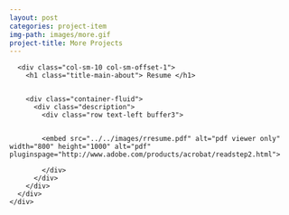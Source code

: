 ```yaml
---
layout: post
categories: project-item
img-path: images/more.gif
project-title: More Projects
---
```





<div class="container-fluid">
  <div class="description"> 
    <div class="row text-left">

      <div class="col-sm-10 col-sm-offset-1">
        <h1 class="title-main-about"> Resume </h1>


        <div class="container-fluid">
          <div class="description"> 
            <div class="row text-left buffer3">


            <embed src="../../images/rresume.pdf" alt="pdf viewer only" width="800" height="1000" alt="pdf" pluginspage="http://www.adobe.com/products/acrobat/readstep2.html">

            </div>
          </div>
        </div>
      </div>
    </div>
  </div>
</div>
